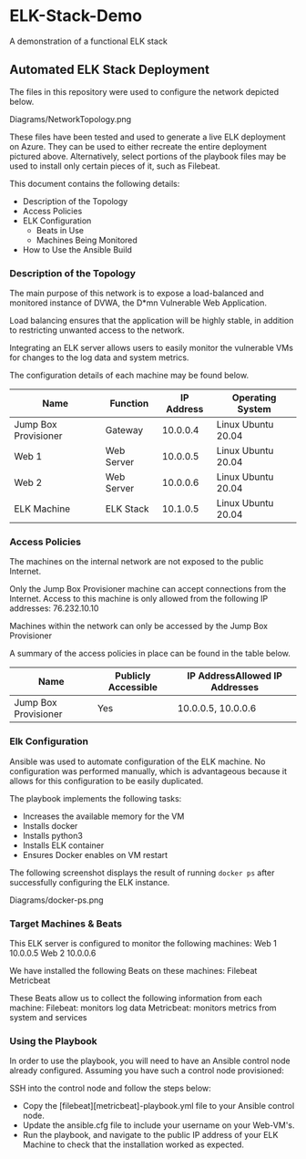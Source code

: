 # ELK-Stack-Demo
A demonstration of a functional ELK stack
## Automated ELK Stack Deployment

The files in this repository were used to configure the network depicted below.

Diagrams/NetworkTopology.png

These files have been tested and used to generate a live ELK deployment on Azure. They can be used to either recreate the entire deployment pictured above. Alternatively, select portions of the playbook files may be used to install only certain pieces of it, such as Filebeat.



This document contains the following details:
- Description of the Topology
- Access Policies
- ELK Configuration
  - Beats in Use
  - Machines Being Monitored
- How to Use the Ansible Build


### Description of the Topology

The main purpose of this network is to expose a load-balanced and monitored instance of DVWA, the D*mn Vulnerable Web Application.

Load balancing ensures that the application will be highly stable, in addition to restricting unwanted access to the network.


Integrating an ELK server allows users to easily monitor the vulnerable VMs for changes to the log data and system metrics.


The configuration details of each machine may be found below.

| Name                 | Function   | IP Address | Operating System   |
|----------------------|------------|------------|--------------------|
| Jump Box Provisioner | Gateway    | 10.0.0.4   | Linux Ubuntu 20.04 |
| Web 1                | Web Server | 10.0.0.5   | Linux Ubuntu 20.04 |
| Web 2                | Web Server | 10.0.0.6   | Linux Ubuntu 20.04 |
| ELK Machine          | ELK Stack  | 10.1.0.5   | Linux Ubuntu 20.04 |

### Access Policies

The machines on the internal network are not exposed to the public Internet. 

Only the Jump Box Provisioner machine can accept connections from the Internet. Access to this machine is only allowed from the following IP addresses:
76.232.10.10

Machines within the network can only be accessed by the Jump Box Provisioner

A summary of the access policies in place can be found in the table below.

| Name                 | Publicly Accessible | IP AddressAllowed IP Addresses |
|----------------------|---------------------|--------------------------------|
| Jump Box Provisioner | Yes                 | 10.0.0.5, 10.0.0.6             |

### Elk Configuration

Ansible was used to automate configuration of the ELK machine. No configuration was performed manually, which is advantageous because it allows for this configuration to be easily duplicated.

The playbook implements the following tasks:
- Increases the available memory for the VM
- Installs docker
- Installs python3
- Installs ELK container
- Ensures Docker enables on VM restart

The following screenshot displays the result of running `docker ps` after successfully configuring the ELK instance.

Diagrams/docker-ps.png

### Target Machines & Beats
This ELK server is configured to monitor the following machines:
Web 1 10.0.0.5
Web 2 10.0.0.6

We have installed the following Beats on these machines:
Filebeat
Metricbeat

These Beats allow us to collect the following information from each machine:
Filebeat: monitors log data
Metricbeat: monitors metrics from system and services

### Using the Playbook
In order to use the playbook, you will need to have an Ansible control node already configured. Assuming you have such a control node provisioned: 

SSH into the control node and follow the steps below:
- Copy the [filebeat][metricbeat]-playbook.yml file to your Ansible control node.
- Update the ansible.cfg file to include your username on your Web-VM's.
- Run the playbook, and navigate to the public IP address of your ELK Machine to check that the installation worked as expected.
